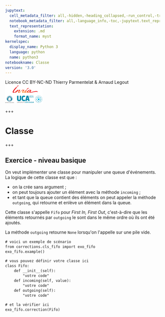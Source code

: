 ```yaml
---
jupytext:
  cell_metadata_filter: all,-hidden,-heading_collapsed,-run_control,-trusted
  notebook_metadata_filter: all,-language_info,-toc,-jupytext.text_representation.jupytext_version,-jupytext.text_representation.format_version
  text_representation:
    extension: .md
    format_name: myst
kernelspec:
  display_name: Python 3
  language: python
  name: python3
notebookname: Classe
version: '3.0'
---
```


<div class="licence">
<span>Licence CC BY-NC-ND</span>
<span>Thierry Parmentelat &amp; Arnaud Legout</span>
<span><img src="media/both-logos-small-alpha.png" /></span>
</div>

+++

# Classe

+++

## Exercice - niveau basique

On veut implémenter une classe pour manipuler une queue d'événements. La logique de cette classe est que :

* on la crée sans argument ;
* on peut toujours ajouter un élément avec la méthode `incoming` ;
* et tant que la queue contient des éléments on peut appeler la méthode `outgoing`, qui retourne et enlève un élément dans la queue.

Cette classe s'appelle `Fifo` pour *First In, First Out*, c'est-à-dire que les éléments retournés par `outgoing` le sont dans le même ordre où ils ont été ajoutés.

La méthode `outgoing` retourne `None` lorsqu'on l'appelle sur une pile vide.

```{code-cell}
# voici un exemple de scénario
from corrections.cls_fifo import exo_fifo
exo_fifo.example()
```

```{code-cell}
# vous pouvez définir votre classe ici
class Fifo:
    def __init__(self):
        "votre code"
    def incoming(self, value):
        "votre code"
    def outgoing(self):
        "votre code"
```

```{code-cell}
# et la vérifier ici
exo_fifo.correction(Fifo)
```
